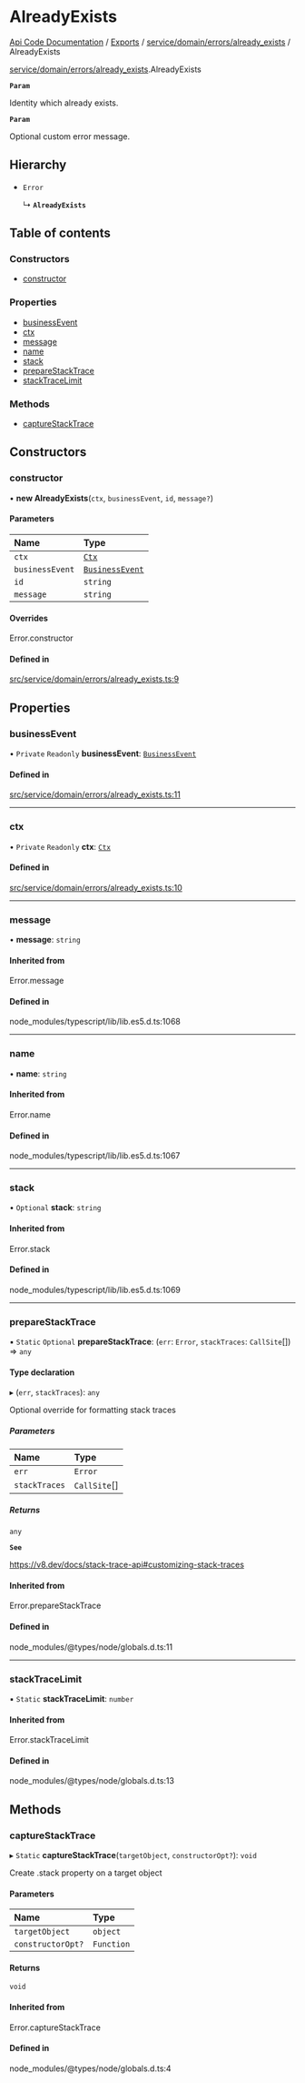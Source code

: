 # AlreadyExists
 
[Api Code Documentation](../README.md) / [Exports](../modules.md) / [service/domain/errors/already\_exists](../modules/service_domain_errors_already_exists.md) / AlreadyExists

[service/domain/errors/already\_exists](../modules/service_domain_errors_already_exists.md).AlreadyExists

**`Param`**

Identity which already exists.

**`Param`**

Optional custom error message.

## Hierarchy

- `Error`

  ↳ **`AlreadyExists`**

## Table of contents

### Constructors

- [constructor](service_domain_errors_already_exists.AlreadyExists.md#constructor)

### Properties

- [businessEvent](service_domain_errors_already_exists.AlreadyExists.md#businessevent)
- [ctx](service_domain_errors_already_exists.AlreadyExists.md#ctx)
- [message](service_domain_errors_already_exists.AlreadyExists.md#message)
- [name](service_domain_errors_already_exists.AlreadyExists.md#name)
- [stack](service_domain_errors_already_exists.AlreadyExists.md#stack)
- [prepareStackTrace](service_domain_errors_already_exists.AlreadyExists.md#preparestacktrace)
- [stackTraceLimit](service_domain_errors_already_exists.AlreadyExists.md#stacktracelimit)

### Methods

- [captureStackTrace](service_domain_errors_already_exists.AlreadyExists.md#capturestacktrace)

## Constructors

### constructor

• **new AlreadyExists**(`ctx`, `businessEvent`, `id`, `message?`)

#### Parameters

| Name | Type |
| :------ | :------ |
| `ctx` | [`Ctx`](../interfaces/lib_ctx.Ctx.md) |
| `businessEvent` | [`BusinessEvent`](../modules/service_domain_business_event.md#businessevent) |
| `id` | `string` |
| `message` | `string` |

#### Overrides

Error.constructor

#### Defined in

[src/service/domain/errors/already_exists.ts:9](https://github.com/openkfw/TruBudget/blob/422cbec/api/src/service/domain/errors/already_exists.ts#L9)

## Properties

### businessEvent

• `Private` `Readonly` **businessEvent**: [`BusinessEvent`](../modules/service_domain_business_event.md#businessevent)

#### Defined in

[src/service/domain/errors/already_exists.ts:11](https://github.com/openkfw/TruBudget/blob/422cbec/api/src/service/domain/errors/already_exists.ts#L11)

___

### ctx

• `Private` `Readonly` **ctx**: [`Ctx`](../interfaces/lib_ctx.Ctx.md)

#### Defined in

[src/service/domain/errors/already_exists.ts:10](https://github.com/openkfw/TruBudget/blob/422cbec/api/src/service/domain/errors/already_exists.ts#L10)

___

### message

• **message**: `string`

#### Inherited from

Error.message

#### Defined in

node_modules/typescript/lib/lib.es5.d.ts:1068

___

### name

• **name**: `string`

#### Inherited from

Error.name

#### Defined in

node_modules/typescript/lib/lib.es5.d.ts:1067

___

### stack

• `Optional` **stack**: `string`

#### Inherited from

Error.stack

#### Defined in

node_modules/typescript/lib/lib.es5.d.ts:1069

___

### prepareStackTrace

▪ `Static` `Optional` **prepareStackTrace**: (`err`: `Error`, `stackTraces`: `CallSite`[]) => `any`

#### Type declaration

▸ (`err`, `stackTraces`): `any`

Optional override for formatting stack traces

##### Parameters

| Name | Type |
| :------ | :------ |
| `err` | `Error` |
| `stackTraces` | `CallSite`[] |

##### Returns

`any`

**`See`**

https://v8.dev/docs/stack-trace-api#customizing-stack-traces

#### Inherited from

Error.prepareStackTrace

#### Defined in

node_modules/@types/node/globals.d.ts:11

___

### stackTraceLimit

▪ `Static` **stackTraceLimit**: `number`

#### Inherited from

Error.stackTraceLimit

#### Defined in

node_modules/@types/node/globals.d.ts:13

## Methods

### captureStackTrace

▸ `Static` **captureStackTrace**(`targetObject`, `constructorOpt?`): `void`

Create .stack property on a target object

#### Parameters

| Name | Type |
| :------ | :------ |
| `targetObject` | `object` |
| `constructorOpt?` | `Function` |

#### Returns

`void`

#### Inherited from

Error.captureStackTrace

#### Defined in

node_modules/@types/node/globals.d.ts:4
